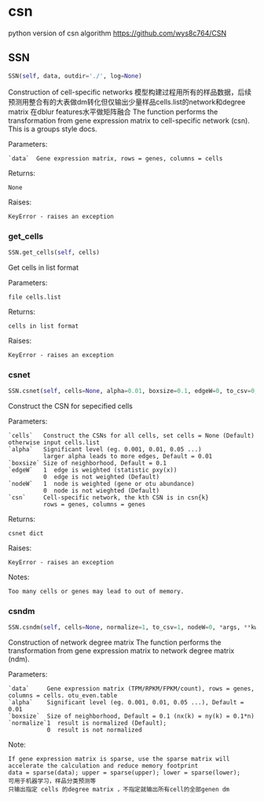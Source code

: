 # csn

python version of csn algorithm
https://github.com/wys8c764/CSN

## SSN
```python
SSN(self, data, outdir='./', log=None)
```
Construction of cell-specific networks
模型构建过程用所有的样品数据，后续预测用整合有的大表做dm转化但仅输出少量样品cells.list的network和degree matrix
在dblur features水平做矩阵融合
The function performs the transformation from gene expression matrix to cell-specific network (csn).
This is a groups style docs.

Parameters:
    
    `data`  Gene expression matrix, rows = genes, columns = cells

Returns:

    None

Raises:

    KeyError - raises an exception

### get_cells
```python
SSN.get_cells(self, cells)
```
Get cells in list format

Parameters:

    file cells.list

Returns:

    cells in list format

Raises:

    KeyError - raises an exception

### csnet
```python
SSN.csnet(self, cells=None, alpha=0.01, boxsize=0.1, edgeW=0, to_csv=0, *args, **kwargs)
```
Construct the CSN for sepecified cells

Parameters:

    `cells`   Construct the CSNs for all cells, set cells = None (Default) otherwise input cells.list
    `alpha`   Significant level (eg. 0.001, 0.01, 0.05 ...)
              larger alpha leads to more edges, Default = 0.01
    `boxsize` Size of neighborhood, Default = 0.1
    `edgeW`   1  edge is weighted (statistic pxy(x))
              0  edge is not weighted (Default)
    `nodeW`   1  node is weighted (gene or otu abundance)
              0  node is not wieghted (Default)
    `csn`     Cell-specific network, the kth CSN is in csn{k}
              rows = genes, columns = genes

Returns:

    csnet dict

Raises:

    KeyError - raises an exception

Notes:

    Too many cells or genes may lead to out of memory.

### csndm
```python
SSN.csndm(self, cells=None, normalize=1, to_csv=1, nodeW=0, *args, **kwargs)
```
Construction of network degree matrix
The function performs the transformation from gene expression matrix to network degree matrix (ndm).

Parameters:

    `data`     Gene expression matrix (TPM/RPKM/FPKM/count), rows = genes, columns = cells. otu_even.table
    `alpha`    Significant level (eg. 0.001, 0.01, 0.05 ...), Default = 0.01
    `boxsize`  Size of neighborhood, Default = 0.1 (nx(k) = ny(k) = 0.1*n)
    `normalize`1  result is normalized (Default);
               0  result is not normalized

Note:

    If gene expression matrix is sparse, use the sparse matrix will accelerate the calculation and reduce memory footprint
    data = sparse(data); upper = sparse(upper); lower = sparse(lower);
    可用于机器学习，样品分类预测等
    只输出指定 cells 的degree matrix ，不指定就输出所有cell的全部genen dm

